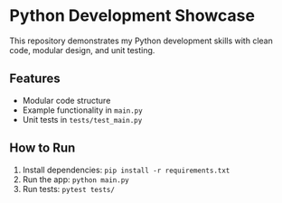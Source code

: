# Python Development Showcase

This repository demonstrates my Python development skills with clean code, modular design, and unit testing.

## Features
- Modular code structure
- Example functionality in `main.py`
- Unit tests in `tests/test_main.py`

## How to Run
1. Install dependencies: `pip install -r requirements.txt`
2. Run the app: `python main.py`
3. Run tests: `pytest tests/`
